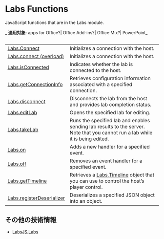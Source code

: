 
# Labs Functions
JavaScript functions that are in the Labs module.

 _ **適用対象:** apps for Office?| Office Add-ins?| Office Mix?| PowerPoint_


## 


|||
|:-----|:-----|
|[Labs.Connect](../../reference/office-mix/labs.connect.md)|Initializes a connection with the host.|
|[Labs.connect (overload)](../../reference/office-mix/labs.connect-overload.md)|Initializes a connection with the host.|
|[Labs.isConnected](../../reference/office-mix/labs.isconnected.md)|Indicates whether the lab is connected to the host.|
|[Labs.getConnectionInfo](../../reference/office-mix/labs.getconnectioninfo.md)|Retrieves configuration information associated with a specified connection.|
|[Labs.disconnect](../../reference/office-mix/labs.disconnect.md)|Disconnects the lab from the host and provides lab completion status.|
|[Labs.editLab](../../reference/office-mix/labs.editlab.md)|Opens the specified lab for editing.|
|[Labs.takeLab](../../../reference/office-mix/labs.takelab.md)|Runs the specified lab and enables sending lab results to the server. Note that you cannot run a lab while it is being edited.|
|[Labs.on](../../reference/office-mix/labs.on.md)|Adds a new handler for a specified event.|
|[Labs.off](../../reference/office-mix/labs.off.md)|Removes an event handler for a specified event.|
|[Labs.getTimeline](../../reference/office-mix/labs.gettimeline.md)|Retrieves a [Labs.Timeline](../../reference/office-mix/labs.timeline.md) object that you can use to control the host’s player control.|
|[Labs.registerDeserializer](../../reference/office-mix/labs.registerdeserializer.md)|Deserializes a specified JSON object into an object.|

## その他の技術情報



- [LabsJS.Labs](../../reference/office-mix/labsjs.labs.md)
    
